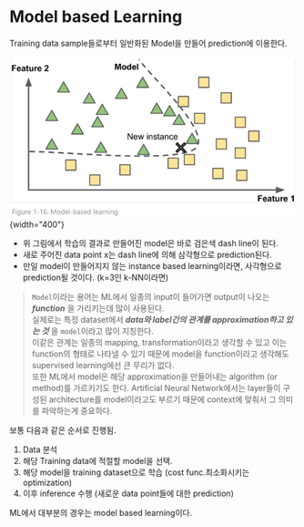 # Model based Learning

Training data sample들로부터 일반화된 Model을 만들어 prediction에 이용한다.

![](../img/ch00/model_based_learning.png){width="400"}

* 위 그림에서 학습의 결과로 만들어진 model은 바로 검은색 dash line이 된다.
* 새로 주어진 data point x는 dash line에 의해 삼각형으로 prediction된다.
* 만일 model이 만들어지지 않는 instance based learning이라면, 사각형으로 prediction될 것이다. (k=3인 k-NN이라면)

> `Model`이라는 용어는 ML에서 일종의 input이 들어가면 output이 나오는 ***function*** 을 가리키는데 많이 사용된다.  
> 실제로는 특정 dataset에서 ***data와 label간의 관계를 approximation하고 있는 것*** 을 `model`이라고 많이 지칭한다.  
> 이같은 관계는 일종의 mapping, transformation이라고 생각할 수 있고 이는 function의 형태로 나타낼 수 있기 때문에 model을 function이라고 생각해도 supervised learning에선 큰 무리가 없다.  
> 또한 ML에서 model은 해당 approximation을 만들어내는 algorithm (or method)를 가르키기도 한다. Artificial Neural Network에서는 layer들이 구성된 architecture를 model이라고도 부르기 때문에 context에 맞춰서 그 의미를 파악하는게 중요하다.

보통 다음과 같은 순서로 진행됨.

1. Data 분석
2. 해당 Training data에 적절할 model을 선택.
3. 해당 model을 training dataset으로 학습 (cost func.최소화시키는 optimization)
4. 이후 inference 수행 (새로운 data point들에 대한 prediction)

ML에서 대부분의 경우는 model based learning이다.